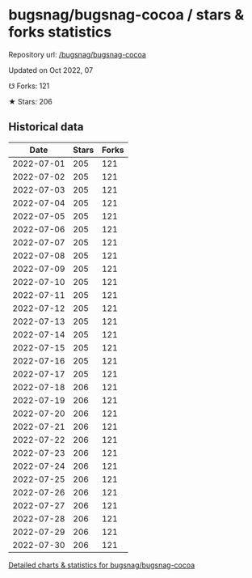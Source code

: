 # bugsnag/bugsnag-cocoa / stars & forks statistics

Repository url: [/bugsnag/bugsnag-cocoa](https://github.com/bugsnag/bugsnag-cocoa)

Updated on Oct 2022, 07

☋ Forks: 121

★ Stars: 206

## Historical data
| Date | Stars | Forks |
|------|-------|-------|
| 2022-07-01 | 205 | 121 | 
| 2022-07-02 | 205 | 121 | 
| 2022-07-03 | 205 | 121 | 
| 2022-07-04 | 205 | 121 | 
| 2022-07-05 | 205 | 121 | 
| 2022-07-06 | 205 | 121 | 
| 2022-07-07 | 205 | 121 | 
| 2022-07-08 | 205 | 121 | 
| 2022-07-09 | 205 | 121 | 
| 2022-07-10 | 205 | 121 | 
| 2022-07-11 | 205 | 121 | 
| 2022-07-12 | 205 | 121 | 
| 2022-07-13 | 205 | 121 | 
| 2022-07-14 | 205 | 121 | 
| 2022-07-15 | 205 | 121 | 
| 2022-07-16 | 205 | 121 | 
| 2022-07-17 | 205 | 121 | 
| 2022-07-18 | 206 | 121 | 
| 2022-07-19 | 206 | 121 | 
| 2022-07-20 | 206 | 121 | 
| 2022-07-21 | 206 | 121 | 
| 2022-07-22 | 206 | 121 | 
| 2022-07-23 | 206 | 121 | 
| 2022-07-24 | 206 | 121 | 
| 2022-07-25 | 206 | 121 | 
| 2022-07-26 | 206 | 121 | 
| 2022-07-27 | 206 | 121 | 
| 2022-07-28 | 206 | 121 | 
| 2022-07-29 | 206 | 121 | 
| 2022-07-30 | 206 | 121 | 


[Detailed charts & statistics for bugsnag/bugsnag-cocoa](https://reviewgithub.com/rep/bugsnag/bugsnag-cocoa)
